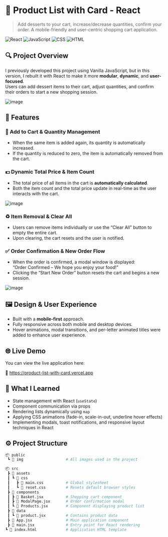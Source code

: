 # 🍰 Product List with Card - React

> Add desserts to your cart, increase/decrease quantities, confirm your order. A mobile-friendly and user-centric shopping cart application.

![React](https://img.shields.io/badge/React-20232A?style=for-the-badge&logo=react)
![JavaScript](https://img.shields.io/badge/JavaScript-F7DF1E?style=for-the-badge&logo=javascript)
![CSS](https://img.shields.io/badge/CSS-1572B6?style=for-the-badge&logo=css3)
![HTML](https://img.shields.io/badge/HTML5-E34F26?style=for-the-badge&logo=html5)

## 🔍 Project Overview

I previously developed this project using Vanilla JavaScript, but in this version, I rebuilt it with React to make it more **modular**, **dynamic**, and **user-focused**.  
Users can add dessert items to their cart, adjust quantities, and confirm their orders to start a new shopping session.

![image](https://github.com/user-attachments/assets/a582c5be-0c96-48a4-8d94-c3e8f92c3016)

## 🧩 Features

### 🛒 Add to Cart & Quantity Management
- When the same item is added again, its quantity is automatically increased.
- If the quantity is reduced to zero, the item is automatically removed from the cart.

### 💵 Dynamic Total Price & Item Count
- The total price of all items in the cart is **automatically calculated**.
- Both the item count and the total price update in real-time as the user interacts with the cart.

![image](https://github.com/user-attachments/assets/624e9589-f041-49b5-ba4f-9c1366822e35)

### ♻️ Item Removal & Clear All
- Users can remove items individually or use the “Clear All” button to empty the entire cart.
- Upon clearing, the cart resets and the user is notified.

### ✅ Order Confirmation & New Order Flow
- When the order is confirmed, a modal window is displayed:  
  “Order Confirmed – We hope you enjoy your food!”  
- Clicking the “Start New Order” button resets the cart and begins a new session.

![image](https://github.com/user-attachments/assets/2918479a-1f21-4aa6-95b6-de0cd28b000e)

## 🖼️ Design & User Experience

- Built with a **mobile-first** approach.
- Fully responsive across both mobile and desktop devices.
- Hover animations, modal transitions, and per-letter animated titles were added to enhance user experience.

## 🌐 Live Demo

You can view the live application here:

🔗 https://product-list-with-card.vercel.app

## 🧠 What I Learned

- State management with React (`useState`)
- Component communication via props
- Rendering lists dynamically using `map`
- Applying CSS animations (fade-in, scale-in-out, underline hover effects)
- Implementing modals, toast notifications, and responsive layout techniques in React

## ⚙️ Project Structure

```bash
📦 public
 ┗ 📂 img                   # All images used in the project

📦 src
 ┣ 📂 assets
 ┃ ┗ 📂 css
 ┃   ┣ 📄 main.css          # Global stylesheet
 ┃   ┗ 📄 reset.css         # Resets default browser styles
 ┣ 📂 components
 ┃ ┣ 📄 Basket.jsx          # Shopping cart component
 ┃ ┣ 📄 ModalPage.jsx       # Order confirmation modal
 ┃ ┗ 📄 Products.jsx        # Component displaying product list
 ┣ 📂 data
 ┃ ┗ 📄 product.jsx         # Contains product data
 ┣ 📄 App.jsx               # Main application component
 ┣ 📄 main.jsx              # Entry point for React rendering
┗ 📄 index.html             # Application HTML template
